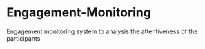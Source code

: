 # Engagement-Monitoring
Engagement monitoring system to analysis the attentiveness of the participants
